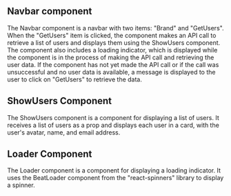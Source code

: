 ## Navbar component

The Navbar component is a navbar with two items: "Brand" and "GetUsers". When the "GetUsers" item is clicked, the component makes an API call to retrieve a list of users and displays them using the ShowUsers component. The component also includes a loading indicator, which is displayed while the component is in the process of making the API call and retrieving the user data. If the component has not yet made the API call or if the call was unsuccessful and no user data is available, a message is displayed to the user to click on "GetUsers" to retrieve the data.

## ShowUsers Component

The ShowUsers component is a component for displaying a list of users. It receives a list of users as a prop and displays each user in a card, with the user's avatar, name, and email address.

## Loader Component

The Loader component is a component for displaying a loading indicator. It uses the BeatLoader component from the "react-spinners" library to display a spinner.
